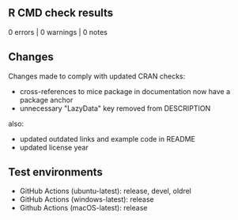 ## R CMD check results

0 errors | 0 warnings | 0 notes

## Changes

Changes made to comply with updated CRAN checks: 

* cross-references to mice package in documentation now have a package anchor
* unnecessary "LazyData" key removed from DESCRIPTION

also:

* updated outdated links and example code in README
* updated license year

## Test environments
* GitHub Actions (ubuntu-latest): release, devel, oldrel
* GitHub Actions (windows-latest): release
* Github Actions (macOS-latest): release
